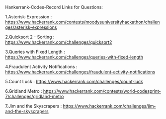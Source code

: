 Hankerrank-Codes-Record
Links for Questions:

1.Asterisk-Expression : https://www.hackerrank.com/contests/moodysuniversityhackathon/challenges/asterisk-expressions

2.Quicksort 2 - Sorting : https://www.hackerrank.com/challenges/quicksort2

3.Queries with Fixed Length : https://www.hackerrank.com/challenges/queries-with-fixed-length

4.Fraudulent Activity Notifications : https://www.hackerrank.com/challenges/fraudulent-activity-notifications

5.Count Luck : https://www.hackerrank.com/challenges/count-luck

6.Gridland Metro : https://www.hackerrank.com/contests/world-codesprint-7/challenges/gridland-metro

7.Jim and the Skyscrapers : https://www.hackerrank.com/challenges/jim-and-the-skyscrapers


